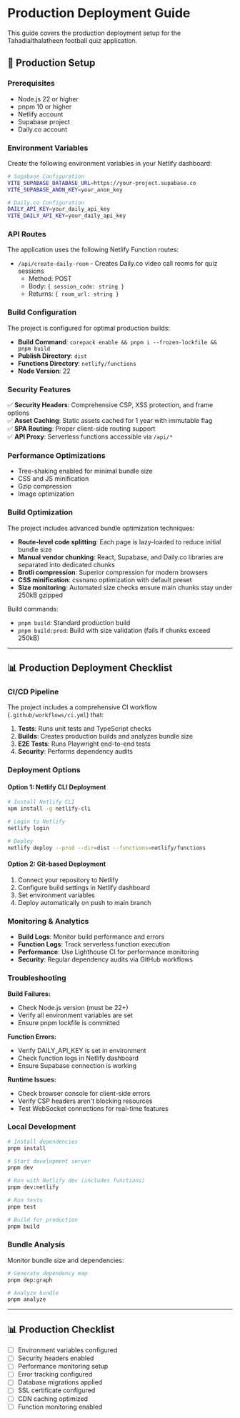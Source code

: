 # Production Deployment Guide

This guide covers the production deployment setup for the Tahadialthalatheen football quiz application.

## 🚀 Production Setup

### Prerequisites

- Node.js 22 or higher
- pnpm 10 or higher
- Netlify account
- Supabase project
- Daily.co account

### Environment Variables

Create the following environment variables in your Netlify dashboard:

```bash
# Supabase Configuration
VITE_SUPABASE_DATABASE_URL=https://your-project.supabase.co
VITE_SUPABASE_ANON_KEY=your_anon_key

# Daily.co Configuration
DAILY_API_KEY=your_daily_api_key
VITE_DAILY_API_KEY=your_daily_api_key
```

### API Routes

The application uses the following Netlify Function routes:

- `/api/create-daily-room` - Creates Daily.co video call rooms for quiz sessions
  - Method: POST
  - Body: `{ session_code: string }`
  - Returns: `{ room_url: string }`

### Build Configuration

The project is configured for optimal production builds:

- **Build Command**: `corepack enable && pnpm i --frozen-lockfile && pnpm build`
- **Publish Directory**: `dist`
- **Functions Directory**: `netlify/functions`
- **Node Version**: 22

### Security Features

✅ **Security Headers**: Comprehensive CSP, XSS protection, and frame options  
✅ **Asset Caching**: Static assets cached for 1 year with immutable flag  
✅ **SPA Routing**: Proper client-side routing support  
✅ **API Proxy**: Serverless functions accessible via `/api/*`

### Performance Optimizations

- Tree-shaking enabled for minimal bundle size
- CSS and JS minification
- Gzip compression
- Image optimization

### Build Optimization

The project includes advanced bundle optimization techniques:

- **Route-level code splitting**: Each page is lazy-loaded to reduce initial bundle size
- **Manual vendor chunking**: React, Supabase, and Daily.co libraries are separated into dedicated chunks
- **Brotli compression**: Superior compression for modern browsers
- **CSS minification**: cssnano optimization with default preset
- **Size monitoring**: Automated size checks ensure main chunks stay under 250kB gzipped

Build commands:

- `pnpm build`: Standard production build
- `pnpm build:prod`: Build with size validation (fails if chunks exceed 250kB)

---

## 📊 Production Deployment Checklist

### CI/CD Pipeline

The project includes a comprehensive CI workflow (`.github/workflows/ci.yml`) that:

1. **Tests**: Runs unit tests and TypeScript checks
2. **Builds**: Creates production builds and analyzes bundle size
3. **E2E Tests**: Runs Playwright end-to-end tests
4. **Security**: Performs dependency audits

### Deployment Options

#### Option 1: Netlify CLI Deployment

```bash
# Install Netlify CLI
npm install -g netlify-cli

# Login to Netlify
netlify login

# Deploy
netlify deploy --prod --dir=dist --functions=netlify/functions
```

#### Option 2: Git-based Deployment

1. Connect your repository to Netlify
2. Configure build settings in Netlify dashboard
3. Set environment variables
4. Deploy automatically on push to main branch

### Monitoring & Analytics

- **Build Logs**: Monitor build performance and errors
- **Function Logs**: Track serverless function execution
- **Performance**: Use Lighthouse CI for performance monitoring
- **Security**: Regular dependency audits via GitHub workflows

### Troubleshooting

**Build Failures:**

- Check Node.js version (must be 22+)
- Verify all environment variables are set
- Ensure pnpm lockfile is committed

**Function Errors:**

- Verify DAILY_API_KEY is set in environment
- Check function logs in Netlify dashboard
- Ensure Supabase connection is working

**Runtime Issues:**

- Check browser console for client-side errors
- Verify CSP headers aren't blocking resources
- Test WebSocket connections for real-time features

### Local Development

```bash
# Install dependencies
pnpm install

# Start development server
pnpm dev

# Run with Netlify dev (includes functions)
pnpm dev:netlify

# Run tests
pnpm test

# Build for production
pnpm build
```

### Bundle Analysis

Monitor bundle size and dependencies:

```bash
# Generate dependency map
pnpm dep:graph

# Analyze bundle
pnpm analyze
```

---

## 📊 Production Checklist

- [ ] Environment variables configured
- [ ] Security headers enabled
- [ ] Performance monitoring setup
- [ ] Error tracking configured
- [ ] Database migrations applied
- [ ] SSL certificate configured
- [ ] CDN caching optimized
- [ ] Function monitoring enabled

